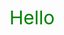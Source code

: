 <style>
  .green{
  color: green;
  font-size: 30px;
  }
</style>

<div class="green">
  Hello
 </div>
